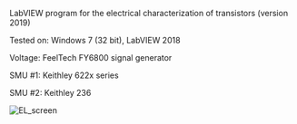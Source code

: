 LabVIEW program for the electrical characterization of transistors (version 2019)

Tested on: Windows 7 (32 bit), LabVIEW 2018

Voltage: FeelTech FY6800 signal generator

SMU #1: Keithley 622x series

SMU #2: Keithley 236

![EL_screen](https://user-images.githubusercontent.com/73600288/122311182-eb0fb180-cf11-11eb-8cf6-ad6af82b5af2.PNG)
